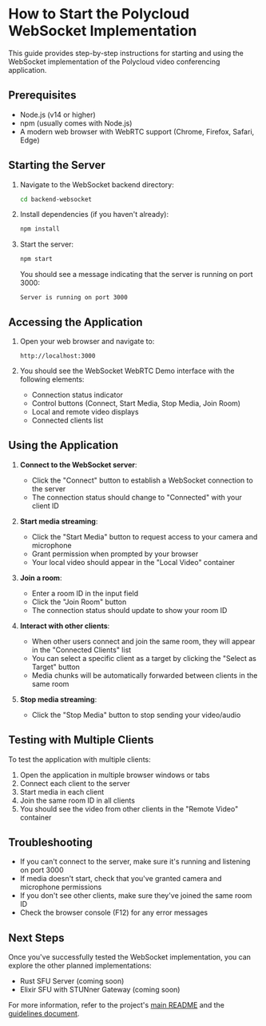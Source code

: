 # How to Start the Polycloud WebSocket Implementation

This guide provides step-by-step instructions for starting and using the WebSocket implementation of the Polycloud video conferencing application.

## Prerequisites

- Node.js (v14 or higher)
- npm (usually comes with Node.js)
- A modern web browser with WebRTC support (Chrome, Firefox, Safari, Edge)

## Starting the Server

1. Navigate to the WebSocket backend directory:
   ```bash
   cd backend-websocket
   ```

2. Install dependencies (if you haven't already):
   ```bash
   npm install
   ```

3. Start the server:
   ```bash
   npm start
   ```

   You should see a message indicating that the server is running on port 3000:
   ```
   Server is running on port 3000
   ```

## Accessing the Application

1. Open your web browser and navigate to:
   ```
   http://localhost:3000
   ```

2. You should see the WebSocket WebRTC Demo interface with the following elements:
   - Connection status indicator
   - Control buttons (Connect, Start Media, Stop Media, Join Room)
   - Local and remote video displays
   - Connected clients list

## Using the Application

1. **Connect to the WebSocket server**:
   - Click the "Connect" button to establish a WebSocket connection to the server
   - The connection status should change to "Connected" with your client ID

2. **Start media streaming**:
   - Click the "Start Media" button to request access to your camera and microphone
   - Grant permission when prompted by your browser
   - Your local video should appear in the "Local Video" container

3. **Join a room**:
   - Enter a room ID in the input field
   - Click the "Join Room" button
   - The connection status should update to show your room ID

4. **Interact with other clients**:
   - When other users connect and join the same room, they will appear in the "Connected Clients" list
   - You can select a specific client as a target by clicking the "Select as Target" button
   - Media chunks will be automatically forwarded between clients in the same room

5. **Stop media streaming**:
   - Click the "Stop Media" button to stop sending your video/audio

## Testing with Multiple Clients

To test the application with multiple clients:

1. Open the application in multiple browser windows or tabs
2. Connect each client to the server
3. Start media in each client
4. Join the same room ID in all clients
5. You should see the video from other clients in the "Remote Video" container

## Troubleshooting

- If you can't connect to the server, make sure it's running and listening on port 3000
- If media doesn't start, check that you've granted camera and microphone permissions
- If you don't see other clients, make sure they've joined the same room ID
- Check the browser console (F12) for any error messages

## Next Steps

Once you've successfully tested the WebSocket implementation, you can explore the other planned implementations:

- Rust SFU Server (coming soon)
- Elixir SFU with STUNner Gateway (coming soon)

For more information, refer to the project's [main README](./README.md) and the [guidelines document](./.junie/guidelines.md).